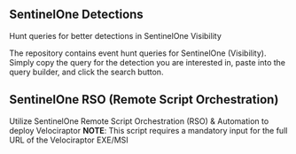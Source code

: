 ## SentinelOne Detections
Hunt queries for better detections in SentinelOne Visibility

The repository contains event hunt queries for SentinelOne (Visibility). Simply copy the query for the detection you are interested in, paste into the query builder, and click the search button.

## SentinelOne RSO (Remote Script Orchestration)
Utilize SentinelOne Remote Script Orchestration (RSO) & Automation to deploy Velociraptor
**NOTE**: This script requires a mandatory input for the full URL of the Velociraptor EXE/MSI
